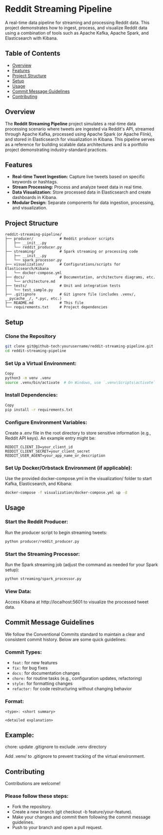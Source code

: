 # Reddit Streaming Pipeline

A real-time data pipeline for streaming and processing Reddit data. This project demonstrates how to ingest, process, and visualize Reddit data using a combination of tools such as Apache Kafka, Apache Spark, and Elasticsearch with Kibana.

## Table of Contents

- [Overview](#overview)
- [Features](#features)
- [Project Structure](#project-structure)
- [Setup](#setup)
- [Usage](#usage)
- [Commit Message Guidelines](#commit-message-guidelines)
- [Contributing](#contributing)

## Overview

The **Reddit Streaming Pipeline** project simulates a real-time data processing scenario where tweets are ingested via Reddit's API, streamed through Apache Kafka, processed using Apache Spark (or Apache Flink), and stored in Elasticsearch for visualization in Kibana. This pipeline serves as a reference for building scalable data architectures and is a portfolio project demonstrating industry-standard practices.

## Features

- **Real-time Tweet Ingestion:** Capture live tweets based on specific keywords or hashtags.
- **Stream Processing:** Process and analyze tweet data in real time.
- **Data Visualization:** Store processed data in Elasticsearch and create dashboards in Kibana.
- **Modular Design:** Separate components for data ingestion, processing, and visualization.

## Project Structure

```plaintext
reddit-streaming-pipeline/
├── producer/            # Reddit producer scripts
│   ├── __init__.py
│   └── reddit_producer.py
├── streaming/           # Spark streaming or processing code
│   ├── __init__.py
│   └── spark_processor.py
├── visualization/       # Configurations/scripts for Elasticsearch/Kibana
│   └── docker-compose.yml
├── docs/                # Documentation, architecture diagrams, etc.
│   └── architecture.md
├── tests/               # Unit and integration tests
│   └── test_sample.py
├── .gitignore           # Git ignore file (includes .venv/, __pycache__/, *.pyc, etc.)
├── README.md            # This file
└── requirements.txt     # Project dependencies
```

## Setup

### Clone the Repository
```bash
git clone git@github-tech:yourusername/reddit-streaming-pipeline.git
cd reddit-streaming-pipeline
```

### Set Up a Virtual Environment:

```bash
Copy
python3 -m venv .venv
source .venv/bin/activate  # On Windows, use `.venv\Scripts\activate`
```

### Install Dependencies:

```bash
Copy
pip install -r requirements.txt
```

### Configure Environment Variables:

Create a .env file in the root directory to store sensitive information (e.g., Reddit API keys). An example entry might be:

```plaintext
REDDIT_CLIENT_ID=your_client_id
REDDIT_CLIENT_SECRET=your_client_secret
REDDIT_USER_AGENT=your_app_name_or_description
```

### Set Up Docker/Orbstack Environment (if applicable):

Use the provided docker-compose.yml in the visualization/ folder to start Kafka, Elasticsearch, and Kibana:

```bash
docker-compose -f visualization/docker-compose.yml up -d
```

## Usage

### Start the Reddit Producer:
Run the producer script to begin streaming tweets:

```bash
python producer/reddit_producer.py
```

### Start the Streaming Processor:

Run the Spark streaming job (adjust the command as needed for your Spark setup):

```bash
python streaming/spark_processor.py
```
### View Data:

Access Kibana at http://localhost:5601 to visualize the processed tweet data.

## Commit Message Guidelines
We follow the Conventional Commits standard to maintain a clear and consistent commit history. Below are some quick guidelines:

### Commit Types:

- `feat:` for new features
- `fix:` for bug fixes
- `docs:` for documentation changes
- `chore:` for routine tasks (e.g., configuration updates, refactoring)
- `style:` for formatting changes
- `refactor:` for code restructuring without changing behavior

### Format:

`<type>: <short summary>`

`<detailed explanation>`

## Example:
chore: update .gitignore to exclude .venv directory

Add .venv/ to .gitignore to prevent tracking of the virtual environment.

## Contributing
Contributions are welcome! 

### Please follow these steps:

- Fork the repository.
- Create a new branch (git checkout -b feature/your-feature).
- Make your changes and commit them following the commit message guidelines.
- Push to your branch and open a pull request.